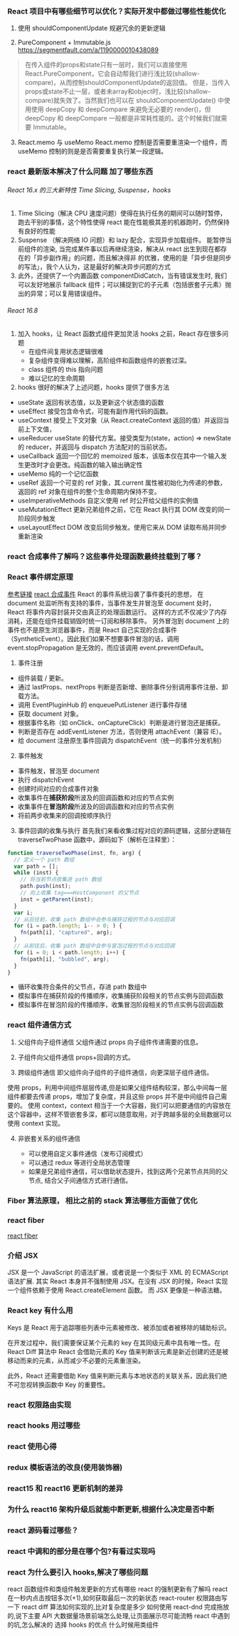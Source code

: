 ### React 项目中有哪些细节可以优化？实际开发中都做过哪些性能优化

1. 使用 shouldComponentUpdate 规避冗余的更新逻辑

2. PureComponent + Immutable.js
https://segmentfault.com/a/1190000010438089
>在传入组件的props和state只有一层时，我们可以直接使用 React.PureComponent，它会自动帮我们进行浅比较(shallow-compare)，从而控制shouldComponentUpdate的返回值。
但是，当传入props或state不止一层，或者未array和object时，浅比较(shallow-compare)就失效了。当然我们也可以在 shouldComponentUpdate() 中使用使用 deepCopy 和 deepCompare 来避免无必要的 render()，但 deepCopy 和 deepCompare 一般都是非常耗性能的。这个时候我们就需要 Immutable。

3. React.memo 与 useMemo
React.memo 控制是否需要重渲染一个组件，而 useMemo 控制的则是是否需要重复执行某一段逻辑。

### react 最新版本解决了什么问题 加了哪些东西

###### React 16.x 的三大新特性 Time Slicing, Suspense，hooks

1. Time Slicing（解决 CPU 速度问题）使得在执行任务的期间可以随时暂停，跑去干别的事情，这个特性使得 react 能在性能极其差的机器跑时，仍然保持有良好的性能
2. Suspense （解决网络 IO 问题）和 lazy 配合，实现异步加载组件。 能暂停当前组件的渲染, 当完成某件事以后再继续渲染，解决从 react 出生到现在都存在的「异步副作用」的问题，而且解决得非
   的优雅，使用的是「异步但是同步的写法」，我个人认为，这是最好的解决异步问题的方式
3. 此外，还提供了一个内置函数 componentDidCatch，当有错误发生时, 我们可以友好地展示 fallback 组件；可以捕捉到它的子元素（包括嵌套子元素）抛出的异常；可以复用错误组件。

###### React 16.8

1. 加入 hooks，让 React 函数式组件更加灵活
   hooks 之前，React 存在很多问题
   - 在组件间复用状态逻辑很难
   - 复杂组件变得难以理解，高阶组件和函数组件的嵌套过深。
   - class 组件的 this 指向问题
   - 难以记忆的生命周期
2. hooks 很好的解决了上述问题，hooks 提供了很多方法

- useState 返回有状态值，以及更新这个状态值的函数
- useEffect 接受包含命令式，可能有副作用代码的函数。
- useContext 接受上下文对象（从 React.createContext 返回的值）并返回当前上下文值，
- useReducer useState 的替代方案。接受类型为(state，action) => newState 的 reducer，并返回与 dispatch 方法配对的当前状态。
- useCallback 返回一个回忆的 memoized 版本，该版本仅在其中一个输入发生更改时才会更改。纯函数的输入输出确定性
- useMemo 纯的一个记忆函数
- useRef 返回一个可变的 ref 对象，其.current 属性被初始化为传递的参数，返回的 ref 对象在组件的整个生命周期内保持不变。
- useImperativeMethods 自定义使用 ref 时公开给父组件的实例值
- useMutationEffect 更新兄弟组件之前，它在 React 执行其 DOM 改变的同一阶段同步触发
- useLayoutEffect DOM 改变后同步触发。使用它来从 DOM 读取布局并同步重新渲染

### react 合成事件了解吗？这些事件处理函数最终挂载到了哪？

### React 事件绑定原理

[参考链接](https://github.com/lgwebdream/FE-Interview/issues/23)
[react 合成事件](./react合成事件.md)
React 的事件系统沿袭了事件委托的思想， 在 document 处监听所有支持的事件，当事件发生并冒泡至 document 处时，React 将事件内容封装并交由真正的处理函数运行。
这样的方式不仅减少了内存消耗，还能在组件挂载销毁时统一订阅和移除事件。
另外冒泡到 document 上的事件也不是原生浏览器事件，而是 React 自己实现的合成事件（SyntheticEvent）。因此我们如果不想要事件冒泡的话，调用 event.stopPropagation 是无效的，而应该调用 event.preventDefault。

1. 事件注册

- 组件装载 / 更新。
- 通过 lastProps、nextProps 判断是否新增、删除事件分别调用事件注册、卸载方法。
- 调用 EventPluginHub 的 enqueuePutListener 进行事件存储
- 获取 document 对象。
- 根据事件名称（如 onClick、onCaptureClick）判断是进行冒泡还是捕获。
- 判断是否存在 addEventListener 方法，否则使用 attachEvent（兼容 IE）。
- 给 document 注册原生事件回调为 dispatchEvent（统一的事件分发机制）

2. 事件触发

- 事件触发，冒泡至 document
- 执行 dispatchEvent
- 创建时间对应的合成事件对象
- 收集事件在**捕获阶段**所波及的回调函数和对应的节点实例
- 收集事件在**冒泡阶段**所波及的回调函数和对应的节点实例
- 将前两步收集来的回调按顺序执行

3. 事件回调的收集与执行
   首先我们来看收集过程对应的源码逻辑，这部分逻辑在 traverseTwoPhase 函数中，源码如下（解析在注释里）：

```javascript
function traverseTwoPhase(inst, fn, arg) {
  // 定义一个 path 数组
  var path = [];
  while (inst) {
    // 将当前节点收集进 path 数组
    path.push(inst);
    // 向上收集 tag===HostComponent 的父节点
    inst = getParent(inst);
  }
  var i;
  // 从后往前，收集 path 数组中会参与捕获过程的节点与对应回调
  for (i = path.length; i-- > 0; ) {
    fn(path[i], "captured", arg);
  }
  // 从前往后，收集 path 数组中会参与冒泡过程的节点与对应回调
  for (i = 0; i < path.length; i++) {
    fn(path[i], "bubbled", arg);
  }
}
```

- 循环收集符合条件的父节点，存进 path 数组中
- 模拟事件在捕获阶段的传播顺序，收集捕获阶段相关的节点实例与回调函数
- 模拟事件在冒泡阶段的传播顺序，收集冒泡阶段相关的节点实例与回调函数

### react 组件通信方式

1. 父组件向子组件通信
   父组件通过 props 向子组件传递需要的信息。

2. 子组件向父组件通信
   props+回调的方式。
3. 跨级组件通信
   即父组件向子组件的子组件通信，向更深层子组件通信。

使用 props，利用中间组件层层传递,但是如果父组件结构较深，那么中间每一层组件都要去传递 props，增加了复杂度，并且这些 props 并不是中间组件自己需要的。
使用 context，context 相当于一个大容器，我们可以把要通信的内容放在这个容器中，这样不管嵌套多深，都可以随意取用，对于跨越多层的全局数据可以使用 context 实现。

4. 非嵌套关系的组件通信

   - 可以使用自定义事件通信（发布订阅模式）
   - 可以通过 redux 等进行全局状态管理
   - 如果是兄弟组件通信，可以借助状态提升，找到这两个兄弟节点共同的父节点, 结合父子间通信方式进行通信。

### Fiber 算法原理， 相比之前的 stack 算法哪些方面做了优化

### react fiber

[react fiber](./fiber.md)

### 介绍 JSX

JSX 是一个 JavaScript 的语法扩展，或者说是一个类似于 XML 的 ECMAScript 语法扩展.
其实 React 本身并不强制使用 JSX。在没有 JSX 的时候，React 实现一个组件依赖于使用 React.createElement 函数。
而 JSX 更像是一种语法糖。

### React key 有什么用

Keys 是 React 用于追踪哪些列表中元素被修改、被添加或者被移除的辅助标识。

在开发过程中，我们需要保证某个元素的 key 在其同级元素中具有唯一性。在 React Diff 算法中 React 会借助元素的 Key 值来判断该元素是新近创建的还是被移动而来的元素，从而减少不必要的元素重渲染。

此外，React 还需要借助 Key 值来判断元素与本地状态的关联关系，因此我们绝不可忽视转换函数中 Key 的重要性。

### react 权限路由实现

### react hooks 用过哪些

### react 使用心得

### redux 模板语法的改良(使用装饰器)

### react15 和 react16 更新机制的差异

### 为什么 react16 架构升级后就能中断更新,根据什么决定是否中断

### react 源码看过哪些？

### react 中调和的部分是在哪个包?有看过实现吗

### react 为什么要引入 hooks,解决了哪些问题

react 函数组件和类组件触发更新的方式有哪些
react 的强制更新有了解吗
react 在一秒内点击按钮多次(+1),如何获取最后一次的新状态
react-router 权限路由写一下
react diff 算法如何实现的,比对复杂度是多少
如何使用 react-dnd 完成拖放的,说下主要 API
大数据量场景前端怎么处理,让页面展示尽可能流畅
react 中遇到的坑,怎么解决的
选择 hooks 的优点
什么时候用类组件

